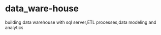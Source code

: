 # data_ware-house
building data warehouse with sql server,ETL processes,data modeling and analytics
